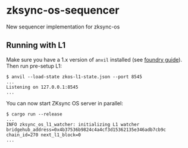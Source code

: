 # zksync-os-sequencer
New sequencer implementation for zksync-os

## Running with L1

Make sure you have a 1.x version of `anvil` installed (see [foundry guide](https://getfoundry.sh/)). Then run pre-setup L1:

```
$ anvil --load-state zkos-l1-state.json --port 8545
...
Listening on 127.0.0.1:8545
...
```

You can now start ZKsync OS server in parallel:
```
$ cargo run --release
...
INFO zksync_os_l1_watcher: initializing L1 watcher bridgehub_address=0x4b37536b9824c4a4cf3d15362135e346adb7cb9c chain_id=270 next_l1_block=0
...
```
